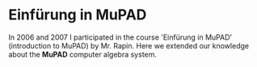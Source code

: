 # Einfürung in MuPAD
In 2006 and 2007 I participated in the course 'Einfürung in MuPAD' (introduction to MuPAD) by Mr. Rapin. Here we
extended our knowledge about the **MuPAD** computer algebra system.